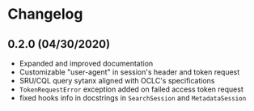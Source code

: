 # Changelog

## 0.2.0 (04/30/2020)

+ Expanded and improved documentation
+ Customizable "user-agent" in session's header and token request
+ SRU/CQL query sytanx aligned with OCLC's specifications
+ `TokenRequestError` exception added on failed access token request
+ fixed hooks info in docstrings in `SearchSession` and `MetadataSession`
    